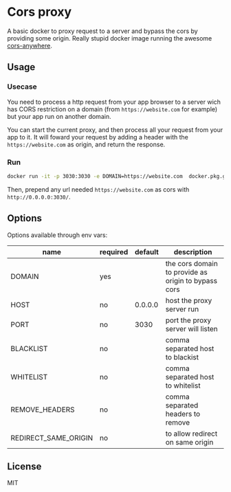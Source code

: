 # Cors proxy

A basic docker to proxy request to a server and bypass the cors by providing some origin. Really stupid docker image running the awesome  [cors-anywhere](https://github.com/Rob--W/cors-anywhere).

## Usage

### Usecase

You need to process a http request from your app browser to a server wich has CORS restriction on a domain (from `https://website.com` for example) but your app run on another domain.

You can start the current proxy, and then process all your request from your app to it. It will foward your request by adding a header with the `https://website.com` as origin, and return the response.

### Run

```sh
docker run -it -p 3030:3030 -e DOMAIN=https://website.com  docker.pkg.github.com/devpulsion/corsproxy/basic
```

Then, prepend any url needed `https://website.com` as cors with `http://0.0.0.0:3030/`.

## Options

Options available through env vars:

| name                 | required | default | description                                         |
|----------------------|----------|---------|-----------------------------------------------------|
| DOMAIN               | yes      |         | the cors domain to provide as origin to bypass cors |
| HOST                 | no       | 0.0.0.0 | host the proxy server run                           |
| PORT                 | no       | 3030    | port the proxy server will listen                   |
| BLACKLIST            | no       |         | comma separated host to blackist                    |
| WHITELIST            | no       |         | comma separated host to whitelist                   |
| REMOVE_HEADERS       | no       |         | comma separated headers to remove                   |
| REDIRECT_SAME_ORIGIN | no       |         | to allow redirect on same origin                    |

## License

MIT
